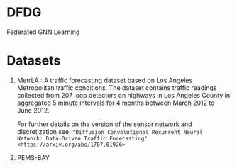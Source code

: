 # DFDG
Federated GNN Learning

# Datasets
1. MetrLA : A traffic forecasting dataset based on Los Angeles
    Metropolitan traffic conditions. The dataset contains traffic
    readings collected from 207 loop detectors on highways in Los Angeles
    County in aggregated 5 minute intervals for 4 months between March 2012
    to June 2012.

    For further details on the version of the sensor network and
    discretization see: `"Diffusion Convolutional Recurrent Neural Network:
    Data-Driven Traffic Forecasting" <https://arxiv.org/abs/1707.01926>`
   
3. PEMS-BAY
